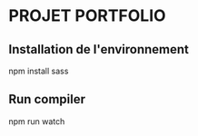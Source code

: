 # PROJET PORTFOLIO

## Installation de l'environnement

npm install sass

## Run compiler

npm run watch